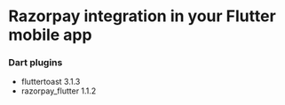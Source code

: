 # Razorpay integration in your Flutter mobile app

### Dart plugins

- fluttertoast 3.1.3
- razorpay_flutter 1.1.2
